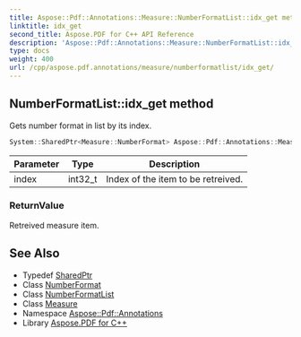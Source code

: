 ```yaml
---
title: Aspose::Pdf::Annotations::Measure::NumberFormatList::idx_get method
linktitle: idx_get
second_title: Aspose.PDF for C++ API Reference
description: 'Aspose::Pdf::Annotations::Measure::NumberFormatList::idx_get method. Gets number format in list by its index in C++.'
type: docs
weight: 400
url: /cpp/aspose.pdf.annotations/measure/numberformatlist/idx_get/
---
```

## NumberFormatList::idx_get method


Gets number format in list by its index.

```cpp
System::SharedPtr<Measure::NumberFormat> Aspose::Pdf::Annotations::Measure::NumberFormatList::idx_get(int32_t index)
```


| Parameter | Type | Description |
| --- | --- | --- |
| index | int32_t | Index of the item to be retreived. |

### ReturnValue

Retreived measure item.

## See Also

* Typedef [SharedPtr](../../../../system/sharedptr/)
* Class [NumberFormat](../../numberformat/)
* Class [NumberFormatList](../)
* Class [Measure](../../)
* Namespace [Aspose::Pdf::Annotations](../../../)
* Library [Aspose.PDF for C++](../../../../)
